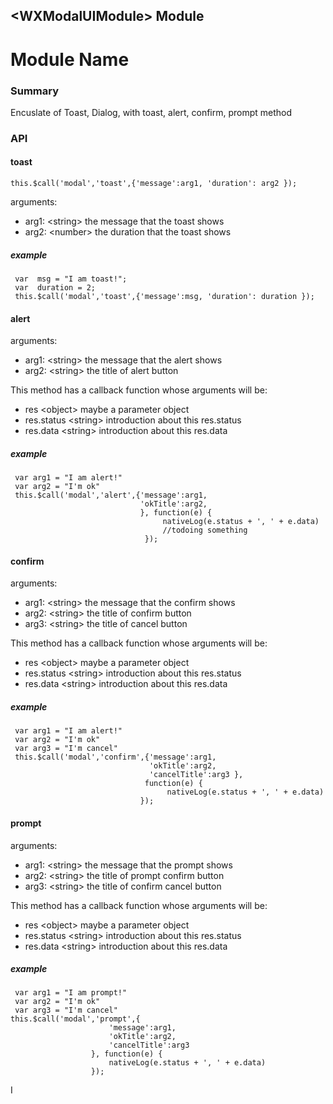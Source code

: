 ## &lt;WXModalUIModule> Module

# Module Name

### Summary

   Encuslate of Toast, Dialog, with toast, alert, confirm, prompt method

### API

#### toast

    this.$call('modal','toast',{'message':arg1, 'duration': arg2 });

  arguments:

   * arg1: &lt;string&gt; the message that the toast shows
   * arg2: &lt;number&gt; the duration that the toast shows

##### example
          
     var  msg = "I am toast!";
     var  duration = 2;
     this.$call('modal','toast',{'message':msg, 'duration': duration });
    
#### alert

 arguments:

   * arg1: &lt;string&gt; the message that the alert shows
   * arg2: &lt;string&gt; the  title of alert button

  This method has a callback function whose arguments will be:

  * res &lt;object&gt; maybe a parameter object
  * res.status &lt;string&gt; introduction about this res.status
  * res.data &lt;string&gt; introduction about this res.data

##### example

     var arg1 = "I am alert!"
     var arg2 = "I'm ok"
     this.$call('modal','alert',{'message':arg1,
                                 'okTitle':arg2,
                                 }, function(e) {
                                      nativeLog(e.status + ', ' + e.data)
                                      //todoing something
                                  });
    
#### confirm

 arguments:

   * arg1: &lt;string&gt; the message that the confirm shows
   * arg2: &lt;string&gt; the  title of confirm button
   * arg3: &lt;string&gt; the  title of cancel button

  This method has a callback function whose arguments will be:

  * res &lt;object&gt; maybe a parameter object
  * res.status &lt;string&gt; introduction about this res.status
  * res.data &lt;string&gt; introduction about this res.data
  
##### example

     var arg1 = "I am alert!"
     var arg2 = "I'm ok"
     var arg3 = "I'm cancel"
     this.$call('modal','confirm',{'message':arg1,
                                   'okTitle':arg2,
                                   'cancelTitle':arg3 },
                                  function(e) {
                                       nativeLog(e.status + ', ' + e.data)
                                 });

#### prompt

 arguments:

  * arg1: &lt;string&gt; the message that the prompt shows
  * arg2: &lt;string&gt; the  title of prompt confirm button
  * arg3: &lt;string&gt; the  title of confirm cancel button
   
  This method has a callback function whose arguments will be:

  * res &lt;object&gt; maybe a parameter object
  * res.status &lt;string&gt; introduction about this res.status
  * res.data &lt;string&gt; introduction about this res.data

##### example

     var arg1 = "I am prompt!"
     var arg2 = "I'm ok"
     var arg3 = "I'm cancel"  
    this.$call('modal','prompt',{
                          'message':arg1,
                          'okTitle':arg2,
                          'cancelTitle':arg3
                      }, function(e) {
                          nativeLog(e.status + ', ' + e.data)
                      });

I
